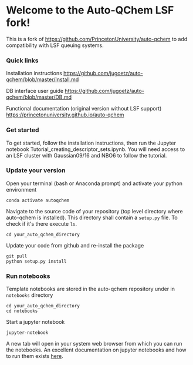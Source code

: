 # Welcome to the Auto-QChem LSF fork!

This is a fork of https://github.com/PrincetonUniversity/auto-qchem to add compatibility with LSF queuing systems.

### Quick links

Installation instructions https://github.com/jugoetz/auto-qchem/blob/master/Install.md

DB interface user guide https://github.com/jugoetz/auto-qchem/blob/master/DB.md

Functional documentation (original version without LSF support) https://princetonuniversity.github.io/auto-qchem

### Get started

To get started, follow the installation instructions, then run the Jupyter notebook Tutorial_creating_descriptor_sets.ipynb.
You will need access to an LSF cluster with Gaussian09/16 and NBO6 to follow the tutorial.

### Update your version

Open your terminal (bash or Anaconda prompt) and activate your python environment 

```conda activate autoqchem```

Navigate to the source code of your repository (top level directory where auto-qchem is installed). This 
directory shall contain a ```setup.py``` file. To check if it's there execute ```ls```.

```
cd your_auto_qchem_directory
```

Update your code from github and re-install the package

```
git pull
python setup.py install
```

### Run notebooks

Template notebooks are stored in the auto-qchem repository under in ```notebooks``` directory

```
cd your_auto_qchem_directory
cd notebooks
```

Start a jupyter notebook 

```
jupyter-notebook
```

A new tab will open in your system web browser from which you can run the notebooks. An excellent documentation 
on jupyter notebooks and how to run them exists
 [here](https://jupyter-notebook.readthedocs.io/en/stable/examples/Notebook/Running%20Code.html).
